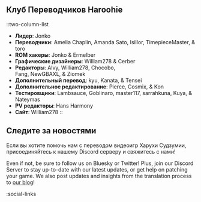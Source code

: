 ## Клуб Переводчиков Haroohie
::two-column-list
- **Лидер**: Jonko
- **Переводчики**: Amelia Chaplin, Amanda Sato, Isillor, TimepieceMaster, & toro
- **ROM хакеры**: Jonko & Ermelber
- **Графические дизайнеры**: William278 & Cerber
- **Редакторы**: Alvy, William278, Chocobo,<br/>Fang, NewGBAXL, & Ziomek
- **Дополнительный перевод**: kyu, Kanata, & Tensei 
- **Дополнительное редактирование**: Pierce, Cosmix, & Kon
- **Тестировщики**: Lambsauce, Goblinaro, master117, sarrahkuna, Kuya, & Nateymas
- **PV редакторы**: Hans Harmony
- **Сайт**: William278
::

## Следите за новостями
Если вы хотите помочь нам с переводом видеоигр Харухи Судзумии, присоединяйтесь к нашему Discord серверу и свяжитесь с нами!

Even if not, be sure to follow us on Bluesky or Twitter! Plus, join our Discord Server to stay up-to-date with our latest updates, or get help on patching your game. We also post updates and insights from the translation process to [our blog](/blog)!

<!-- Social media, Discord and blog buttons -->
:social-links